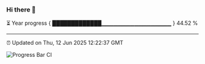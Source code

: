 ### Hi there 👋

⏳ Year progress { █████████████▁▁▁▁▁▁▁▁▁▁▁▁▁▁▁▁▁ } 44.52 %

---

⏰ Updated on Thu, 12 Jun 2025 12:22:37 GMT

![Progress Bar CI](https://github.com/Shyam-Makwana/GitHub-Actions-Demo/workflows/Progress%20Bar%20CI/badge.svg)
